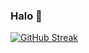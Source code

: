 ### Halo 👋

[![GitHub Streak](https://github-readme-streak-stats.herokuapp.com?user=alfinkresna&theme=react&hide_border=true&date_format=j%20M%5B%20Y%5D)](https://git.io/streak-stats)
